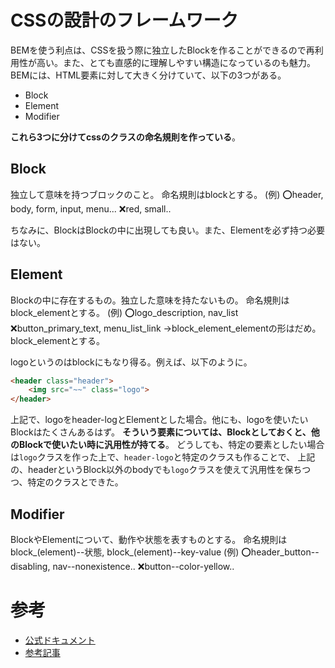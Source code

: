 # CSSの設計のフレームワーク
BEMを使う利点は、CSSを扱う際に独立したBlockを作ることができるので再利用性が高い。また、とても直感的に理解しやすい構造になっているのも魅力。
BEMには、HTML要素に対して大きく分けていて、以下の3つがある。
- Block
- Element
- Modifier


**これら3つに分けてcssのクラスの命名規則を作っている**。

## Block
独立して意味を持つブロックのこと。
命名規則はblockとする。
(例)
⭕️header, body, form, input, menu...
❌red, small..

ちなみに、BlockはBlockの中に出現しても良い。また、Elementを必ず持つ必要はない。

## Element
Blockの中に存在するもの。独立した意味を持たないもの。
命名規則はblock_elementとする。
(例)
⭕️logo_description, nav_list
❌button_primary_text, menu_list_link
→block_element_elementの形はだめ。block_elementとする。

logoというのはblockにもなり得る。例えば、以下のように。
```html
<header class="header">
    <img src="~~" class="logo">
</header>
```

上記で、logoをheader-logとElementとした場合。他にも、logoを使いたいBlockはたくさんあるはず。
**そういう要素については、Blockとしておくと、他のBlockで使いたい時に汎用性が持てる**。
どうしても、特定の要素としたい場合は`logo`クラスを作った上で、`header-logo`と特定のクラスも作ることで、
上記の、headerというBlock以外のbodyでも`logo`クラスを使えて汎用性を保ちつつ、特定のクラスとできた。


## Modifier 
BlockやElementについて、動作や状態を表すものとする。
命名規則はblock_(element)--状態, block_(element)--key-value
(例)
⭕️header_button--disabling, nav--nonexistence..
❌button--color-yellow..

# 参考
- [公式ドキュメント](https://getbem.com/introduction/)
- [参考記事](https://original-game.com/css-bem/)